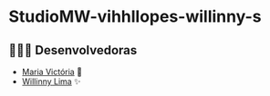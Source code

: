 # StudioMW-vihhllopes-willinny-s

## 👩🏻‍💻 Desenvolvedoras
-  [Maria Victória](https://github.com/vihhllopes) 🦋 
-  [Willinny Lima](https://github.com/willinnylima) ✨
